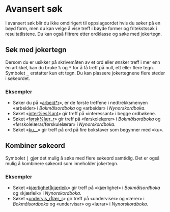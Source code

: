 
# Avansert søk
I avansert søk blir du ikke omdirigert til oppslagsordet hvis du søker på en bøyd form, men du kan velge å vise treff i bøyde former og fritekstssøk i resultatlistene. Du kan også filtrere etter ordklasse og søke med jokertegn.

## Søk med jokertegn

Dersom du er usikker på skrivemåten av et ord eller ønsker treff i mer enn én artikkel, kan du bruke <kbd>%</kbd> og <kbd>\*</kbd> for å få treff på null, ett eller flere tegn. Symbolet <kbd>\_</kbd> erstatter kun ett tegn. Du kan plassere jokertegnene flere steder i søkeordet.

### Eksempler

*   Søker du på «[arbeid\*r](https://ordbokene.no/nob/search?q=arbeid*r&dict=bm,nn&scope=eif)», er de første treffene i nedtrekksmenyen «arbeider» i _Bokmålsordboka_ og «arbeidar» i _Nynorskordboka_.
*   Søket «[inter%es%ant](https://ordbokene.no/nob/search?q=inter%25es%25ant&dict=bm,nn&scope=eif)» gir treff på «interessant» i begge ordbøkene.
*   Søket «[førsk%lær\_r](https://ordbokene.no/nob/search?q=f%C3%B8rsk%l%C3%A6r_r&dict=bm,nn&scope=eif)» gir treff på «førskolelærer» i _Bokmålsordboka_ og «førskolelærar/førskulelærar» i _Nynorskordboka_.
*   Søket «[ku\_\_](https://ordbokene.no/nob/search?q=ku__&dict=bm,nn&scope=eif)» gir treff på ord på fire bokstaver som begynner med «ku».

## Kombiner søkeord

Symbolet <kbd>|</kbd> gjør det mulig å søke med flere søkeord samtidig. Det er også mulig å kombinere søkeord som inneholder jokertegn.

### Eksempler

*   Søket «[kjærlighet|kjærleik](https://ordbokene.no/nob/bm,nn/kj%C3%A6rlighet%7Ckj%C3%A6rleik)» gir treff på «kjærlighet» i _Bokmålsordboka_ og «kjærleik» i _Nynorskordboka_.
*   Søket «[undervis\_r|lær\_r](https://ordbokene.no/nob/search?q=undervis_r|l%C3%A6r_r&dict=bm,nn&scope=eif)» gir treff på «underviser» og «lærer» i _Bokmålsordboka_ og «undervisar» og «lærar» i _Nynorskordboka_.